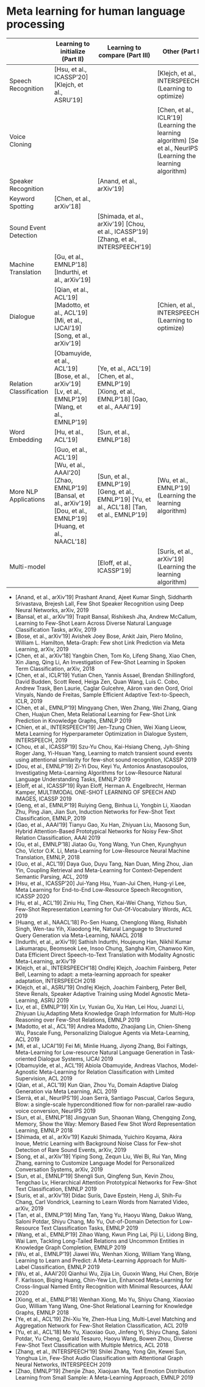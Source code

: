 # Meta learning for human language processing

|                               |    Learning to initialize (Part II)                                                                                                                                           |    Learning to compare (Part III)                                                                                               |    Other (Part IV)                                                                                                                         |   |
|-------------------------------|---------------------------------------------------------------------------------------------------------------------------------------------------------------------|-----------------------------------------------------------------------------------------------------------------------|-----------------------------------------------------------------------------------------------------------------------------------|---|
|    Speech Recognition         |    [Hsu, et al.,   ICASSP’20] [Klejch, et al., ASRU’19]                                                                                                           |                                                                                                                       |    [Klejch, et al., INTERSPEECH’18] (Learning to optimize)                                                                        |   |
|    Voice Cloning              |                                                                                                                                                                     |                                                                                                                       |    [Chen, et al.,   ICLR’19] (Learning the learning algorithm)   [Serrà, et al., NeurIPS’19] (Learning the learning algorithm)    |   |
|    Speaker Recognition        |                                                                                                                                                                     |    [Anand, et al., arXiv’19]                                                                                          |                                                                                                                                   |   |
|    Keyword Spotting           |    [Chen, et al.,   arXiv’18]                                                                                                                                       |                                                                                                                       |                                                                                                                                   |   |
|    Sound Event Detection      |                                                                                                                                                                     |    [Shimada, et al., arXiv’19]   [Chou, et al.,   ICASSP’19]   [Zhang, et al.,   INTERSPEECH’19]                      |                                                                                                                                   |   |
|    Machine Translation        |    [Gu, et al.,   EMNLP’18]   [Indurthi, et al., arXiv’19]                                                                                                          |                                                                                                                       |                                                                                                                                   |   |
|    Dialogue                   |    [Qian, et al.,   ACL’19]   [Madotto, et al., ACL’19]   [Mi, et al.,   IJCAI’19]   [Song, et al.,   arXiv’19]                                                     |                                                                                                                       |    [Chien, et al.,   INTERSPEECH’19] (Learning to optimize)                                                                       |   |
|    Relation Classification    |    [Obamuyide, et al., ACL’19]   [Bose, et al.,   arXiv’19]   [Lv, et al.,   EMNLP’19]   [Wang, et al.,   EMNLP’19]                                                 |    [Ye, et al.,   ACL’19]   [Chen, et al.,   EMNLP’19]   [Xiong, et al.,   EMNLP’18]   [Gao, et al.,   AAAI’19]       |                                                                                                                                   |   |
|    Word Embedding             |    [Hu, et al.,   ACL’19]                                                                                                                                           |    [Sun, et al.,   EMNLP’18]                                                                                          |                                                                                                                                   |   |
|    More NLP Applications      |    [Guo, et al.,   ACL’19]   [Wu, et al.,   AAAI’20]    [Zhao, EMNLP’19]   [Bansal, et al., arXiv’19]   [Dou, et al.,   EMNLP’19]    [Huang, et al.,   NAACL’18]    |        [Sun, et al.,   EMNLP’19]   [Geng, et al.,   EMNLP’19]   [Yu, et al.,   ACL’18]   [Tan, et al.,   EMNLP’19]    |    [Wu, et al.,   EMNLP’19](Learning the learning algorithm)                                                                      |   |
|    Multi-model                |                                                                                                                                                                     |    [Eloff, et al.,   ICASSP’19]                                                                                       |    [Surís, et al., arXiv’19] (Learning the learning algorithm)                                                                    |   |

* [Anand, et al., arXiv’19] Prashant Anand, Ajeet Kumar Singh, Siddharth Srivastava, Brejesh Lall, Few Shot Speaker Recognition using Deep Neural Networks, arXiv, 2019 
* [Bansal, et al., arXiv’19] Trapit Bansal, Rishikesh Jha, Andrew McCallum, Learning to Few-Shot Learn Across Diverse Natural Language Classification Tasks, arXiv, 2019 
* [Bose, et al., arXiv’19] Avishek Joey Bose, Ankit Jain, Piero Molino, William L. Hamilton, Meta-Graph: Few shot Link Prediction via Meta Learning, arXiv, 2019 
* [Chen, et al., arXiv’18] Yangbin Chen, Tom Ko, Lifeng Shang, Xiao Chen, Xin Jiang, Qing Li, An Investigation of Few-Shot Learning in Spoken Term Classification, arXiv, 2018 
* [Chen, et al., ICLR’19] Yutian Chen, Yannis Assael, Brendan Shillingford, David Budden, Scott Reed, Heiga Zen, Quan Wang, Luis C. Cobo, Andrew Trask, Ben Laurie, Caglar Gulcehre, Aäron van den Oord, Oriol Vinyals, Nando de Freitas, Sample Efficient Adaptive Text-to-Speech, ICLR, 2019
* [Chen, et al., EMNLP’19] Mingyang Chen, Wen Zhang, Wei Zhang, Qiang Chen, Huajun Chen, Meta Relational Learning for Few-Shot Link Prediction in Knowledge Graphs, EMNLP 2019 
* [Chien, et al., INTERSPEECH’19] Jen-Tzung Chien, Wei Xiang Lieow, Meta Learning for Hyperparameter Optimization in Dialogue System, INTERSPEECH, 2019 
* [Chou, et al., ICASSP’19] Szu-Yu Chou, Kai-Hsiang Cheng, Jyh-Shing Roger Jang, Yi-Hsuan Yang, Learning to match transient sound events using attentional similarity for few-shot sound recognition, ICASSP 2019 
* [Dou, et al., EMNLP’19] Zi-Yi Dou, Keyi Yu, Antonios Anastasopoulos, Investigating Meta-Learning Algorithms for Low-Resource Natural Language Understanding Tasks, EMNLP 2019 
* [Eloff, et al., ICASSP’19] Ryan Eloff, Herman A. Engelbrecht, Herman Kamper, MULTIMODAL ONE-SHOT LEARNING OF SPEECH AND IMAGES, ICASSP 2019 
* [Geng, et al., EMNLP’19] Ruiying Geng, Binhua Li, Yongbin Li, Xiaodan Zhu, Ping Jian, Jian Sun, Induction Networks for Few-Shot Text Classification, EMNLP, 2019 
* [Gao, et al., AAAI’19] Tianyu Gao, Xu Han, Zhiyuan Liu, Maosong Sun, Hybrid Attention-Based Prototypical Networks for Noisy Few-Shot Relation Classification, AAAI 2019 
* [Gu, et al., EMNLP’18] Jiatao Gu, Yong Wang, Yun Chen, Kyunghyun Cho, Victor O.K. Li, Meta-Learning for Low-Resource Neural Machine Translation, EMNLP, 2018 
* [Guo, et al., ACL’19] Daya Guo, Duyu Tang, Nan Duan, Ming Zhou, Jian Yin, Coupling Retrieval and Meta-Learning for Context-Dependent Semantic Parsing, ACL, 2019
* [Hsu, et al., ICASSP’20] Jui-Yang Hsu, Yuan-Jui Chen, Hung-yi Lee, Meta Learning for End-to-End Low-Resource Speech Recognition, ICASSP 2020 
* [Hu, et al., ACL’19] Ziniu Hu, Ting Chen, Kai-Wei Chang, Yizhou Sun,  Few-Shot Representation Learning for Out-Of-Vocabulary Words, ACL 2019  
* [Huang, et al., NAACL’18] Po-Sen Huang, Chenglong Wang, Rishabh Singh, Wen-tau Yih, Xiaodong He, Natural Language to Structured Query Generation via Meta-Learning, NAACL 2018 
* [Indurthi, et al., arXiv’19] Sathish Indurthi, Houjeung Han, Nikhil Kumar Lakumarapu, Beomseok Lee, Insoo Chung, Sangha Kim, Chanwoo Kim, Data Efficient Direct Speech-to-Text Translation with Modality Agnostic Meta-Learning, arXiv’19
* [Klejch, et al., INTERSPEECH’18] Ondřej Klejch, Joachim Fainberg, Peter Bell, Learning to adapt: a meta-learning approach for speaker adaptation, INTERSPEECH 2018 
* [Klejch, et al., ASRU’19] Ondřej Klejch, Joachim Fainberg, Peter Bell, Steve Renals, Speaker Adaptive Training using Model Agnostic Meta-Learning, ASRU 2019 
* [Lv, et al., EMNLP’19] Xin Lv, Yuxian Gu, Xu Han, Lei Hou, Juanzi Li, Zhiyuan Liu,Adapting Meta Knowledge Graph Information for Multi-Hop Reasoning over Few-Shot Relations, EMNLP 2019 
* [Madotto, et al., ACL’19] Andrea Madotto, Zhaojiang Lin, Chien-Sheng Wu, Pascale Fung, Personalizing Dialogue Agents via Meta-Learning, ACL 2019 
* [Mi, et al., IJCAI’19] Fei Mi, Minlie Huang, Jiyong Zhang, Boi Faltings, Meta-Learning for Low-resource Natural Language Generation in Task-oriented Dialogue Systems, IJCAI 2019 
* [Obamuyide, et al., ACL’19] Abiola Obamuyide, Andreas Vlachos, Model-Agnostic Meta-Learning for Relation Classification with Limited Supervision, ACL 2019 
* [Qian, et al., ACL’19] Kun Qian, Zhou Yu, Domain Adaptive Dialog Generation via Meta Learning, ACL 2019 
* [Serrà, et al., NeurIPS’19] Joan Serrà, Santiago Pascual, Carlos Segura, Blow: a single-scale hyperconditioned flow for non-parallel raw-audio voice conversion, NeurIPS 2019 
* [Sun, et al., EMNLP’18] Jingyuan Sun, Shaonan Wang, Chengqing Zong, Memory, Show the Way: Memory Based Few Shot Word Representation Learning, EMNLP 2018
* [Shimada, et al., arXiv’19] Kazuki Shimada, Yuichiro Koyama, Akira Inoue, Metric Learning with Background Noise Class for Few-shot Detection of Rare Sound Events, arXiv, 2019 
* [Song, et al., arXiv’19] Yiping Song, Zequn Liu, Wei Bi, Rui Yan, Ming Zhang, earning to Customize Language Model for Personalized Conversation Systems, arXiv, 2019 
* [Sun, et al., EMNLP’19] Shengli Sun, Qingfeng Sun, Kevin Zhou, Tengchao Lv, Hierarchical Attention Prototypical Networks for Few-Shot Text Classification, EMNLP 2019 
* [Surís, et al., arXiv’19] Dídac Surís, Dave Epstein, Heng Ji, Shih-Fu Chang, Carl Vondrick, Learning to Learn Words from Narrated Video, arXiv, 2019 
* [Tan, et al., EMNLP’19] Ming Tan, Yang Yu, Haoyu Wang, Dakuo Wang, Saloni Potdar, Shiyu Chang, Mo Yu, Out-of-Domain Detection for Low-Resource Text Classification Tasks, EMNLP 2019 
* [Wang, et al., EMNLP’19] Zihao Wang, Kwun Ping Lai, Piji Li, Lidong Bing, Wai Lam, Tackling Long-Tailed Relations and Uncommon Entities in Knowledge Graph Completion, EMNLP 2019 
* [Wu, et al., EMNLP’19] Jiawei Wu, Wenhan Xiong, William Yang Wang, Learning to Learn and Predict: A Meta-Learning Approach for Multi-Label Classification, EMNLP 2019 
* [Wu, et al., AAAI’20] Qianhui Wu, Zijia Lin, Guoxin Wang, Hui Chen, Börje F. Karlsson, Biqing Huang, Chin-Yew Lin, Enhanced Meta-Learning for Cross-lingual Named Entity Recognition with Minimal Resources, AAAI 2020 
* [Xiong, et al., EMNLP’18] Wenhan Xiong, Mo Yu, Shiyu Chang, Xiaoxiao Guo, William Yang Wang, One-Shot Relational Learning for Knowledge Graphs, EMNLP 2018 
* [Ye, et al., ACL’19] Zhi-Xiu Ye, Zhen-Hua Ling, Multi-Level Matching and Aggregation Network for Few-Shot Relation Classification, ACL 2019 
* [Yu, et al., ACL’18] Mo Yu, Xiaoxiao Guo, Jinfeng Yi, Shiyu Chang, Saloni Potdar, Yu Cheng, Gerald Tesauro, Haoyu Wang, Bowen Zhou, Diverse Few-Shot Text Classification with Multiple Metrics, ACL 2018 
* [Zhang, et al., INTERSPEECH’19] Shilei Zhang, Yong Qin, Kewei Sun, Yonghua Lin, Few-Shot Audio Classification with Attentional Graph Neural Networks, INTERSPEECH 2019 
* [Zhao, EMNLP’19] Zhenjie Zhao, Xiaojuan Ma, Text Emotion Distribution Learning from Small Sample: A Meta-Learning Approach, EMNLP 2019  



